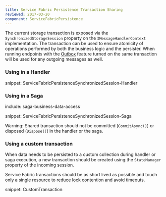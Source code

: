 ```yaml
---
title: Service Fabric Persistence Transaction Sharing
reviewed: 2017-03-20
component: ServiceFabricPersistence
---
```


The current storage transaction is exposed via the `SynchronizedStorageSession` property on the `IMessageHandlerContext` implementation. The transaction can be used to ensure atomicity of operations performed by both the business logic and the persister. When running endpoints with the [Outbox](/nservicebus/outbox/) feature turned on the same transaction will be used for any outgoing messages as well.


### Using in a Handler

snippet: ServiceFabricPersistenceSynchronizedSession-Handler


### Using in a Saga

include: saga-business-data-access

snippet: ServiceFabricPersistenceSynchronizedSession-Saga

Warning: Shared transaction should not be committed (`CommitAsync()`) or disposed (`Dispose()`) in the handler or the saga. 

### Using a custom transaction

When data needs to be persisted to a custom collection during handler or saga execution, a new transaction should be created using the `StateManager` property of the incoming session.

Service Fabric transactions should be as short lived as possible and touch only a single resource to reduce lock contention and avoid timeouts.

snippet: CustomTransaction